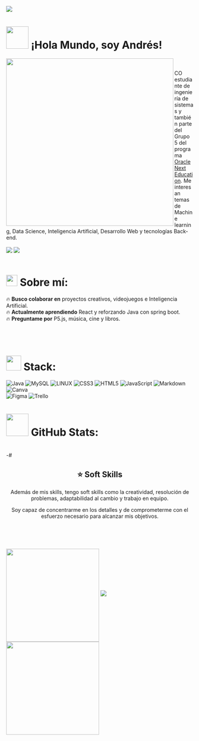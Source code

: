 [![](https://visitcount.itsvg.in/api?id=joshuaFrias95&label=Eres%20la%20visita%20%23&color=12&icon=5&pretty=true)](https://visitcount.itsvg.in)
# <img height="60" src="https://media.giphy.com/media/uM0QzrHWSDr4KwbC3v/giphy.gif"/> ¡Hola Mundo, soy Andrés!
<img align="left" height="450" src="https://media.giphy.com/media/fTz2gJRh37GpDaiiyD/giphy.gif" />
<br>

 CO estudiante de ingeniería de sistemas y también parte del Grupo 5 del programa <a href="https://www.oracle.com/mx/education/oracle-next-education/">Oracle Next Education</a>. Me interesan temas de Machine learning, Data Science, Inteligencia Artificial, Desarrollo Web y tecnologías Back-end.
 <br>
 <br>
 <a target="_blank" href="https://www.linkedin.com/in/andres-valencia-arenas/"><img src="https://img.shields.io/badge/-LinkedIn-0077B5?style=for-the-badge&logo=Linkedin&logoColor=white"></img></a>
<a target="_blank" href="mailto:rappdvvalencia@gmail.com"><img src="https://img.shields.io/badge/-Gmail-D14836?style=for-the-badge&logo=Gmail&logoColor=white"></img></a>
 <br>
 <br>
 # <img height="30" src="https://media.giphy.com/media/3osxYhj4VNwxHdlE9G/giphy.gif"/> Sobre mí:
🔥 **Busco colaborar en** proyectos creativos, videojuegos e Inteligencia Artificial.
<br>
🔥 **Actualmente aprendiendo** React y reforzando Java con spring boot.
<br>
🔥 **Preguntame por** P5.js, música, cine y libros.
<br>
 <br>
 <br>
 <br>

# <img height="40" src="https://media.giphy.com/media/cM2jGL4t1azcHV83Ba/giphy.gif"/> Stack:
![Java](https://img.shields.io/badge/java-%23ED8B00.svg?style=for-the-badge&logo=java&logoColor=white)
![MySQL](https://img.shields.io/badge/MYSQL-00758F?logo=MYSQL&logoColor=FFFFFF&style=for-the-badge)
![LINUX](https://img.shields.io/badge/Linux-FCC624?style=for-the-badge&logo=linux&logoColor=black) 
![CSS3](https://img.shields.io/badge/css3-%231572B6.svg?style=for-the-badge&logo=css3&logoColor=white)
![HTML5](https://img.shields.io/badge/html5-%23E34F26.svg?style=for-the-badge&logo=html5&logoColor=white) 
![JavaScript](https://img.shields.io/badge/javascript-%23323330.svg?style=for-the-badge&logo=javascript&logoColor=%23F7DF1E) 
![Markdown](https://img.shields.io/badge/markdown-%23000000.svg?style=for-the-badge&logo=markdown&logoColor=white)  
![Canva](https://img.shields.io/badge/Canva-%2300C4CC.svg?style=for-the-badge&logo=Canva&logoColor=white) 	
![Figma](https://img.shields.io/badge/figma-%23F24E1E.svg?style=for-the-badge&logo=figma&logoColor=white)
![Trello](https://img.shields.io/badge/Trello-%23026AA7.svg?style=for-the-badge&logo=Trello&logoColor=white)
<br>
# <img height="60" src="https://media.giphy.com/media/GfGva4vGq4qNsUf4N9/giphy.gif"/> GitHub Stats:
<br>
-# <h2 align="center">⭐ Soft Skills</h2>
<p align="center">Además de mis skills, tengo soft skills como la creatividad, resolución de problemas, adaptabilidad al cambio y trabajo en equipo.</p>
<p align="center">Soy capaz de concentrarme en los detalles y de comprometerme con el esfuerzo necesario para alcanzar mis objetivos.</p>
<br>

<br>
<br>

<img height="250" align="center" src="https://media.giphy.com/media/chOyZePGEHDoTSY2CA/giphy.gif" />   ![](https://github-readme-stats.vercel.app/api/top-langs/?username=joshuaFrias95&theme=radical&hide_border=true&include_all_commits=true&count_private=false&layout=compact) <img height="250" align="center" src="https://media.giphy.com/media/chOyZePGEHDoTSY2CA/giphy.gif" />

